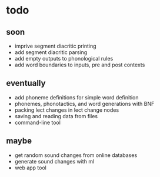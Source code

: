 # todo

## soon
- imprive segment diacritic printing
- add segment diacritic parsing
- add empty outputs to phonological rules
- add word boundaries to inputs, pre and post contexts

## eventually
- add phoneme definitions for simple word definition
- phonemes, phonotactics, and word generations with BNF
- packing lect changes in lect change nodes
- saving and reading data from files
- command-line tool

## maybe
- get random sound changes from online databases
- generate sound changes with ml
- web app tool
